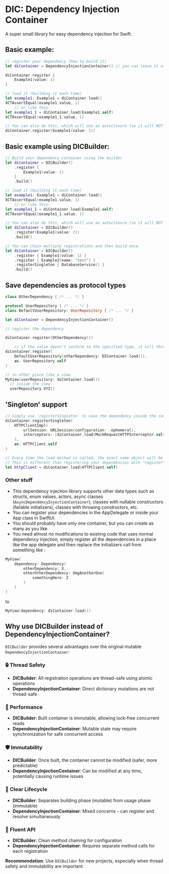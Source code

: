 # DIC: Dependency Injection Container

A super small library for easy dependency injection for Swift.

## Basic example:
```swift
// register your dependency (how to build it)
let diContainer = DependencyInjectionContainer() // you can leave it as a global variable for example

diContainer.register {
    Example1(value: 1)
}

// load it (building it each time)
let example1: Example1 = diContainer.load()
XCTAssertEqual(example1.value, 1)
    // or like this:
let example1_1 = diContainer.load(Example1.self)
XCTAssertEqual(example1_1.value, 1)
```

```swift
// You can also do this, which will use an autoclosure (so it will NOT create an object right now)
diContainer.register(Example1(value: 2))
```

## Basic example using DICBuilder:
```swift
// Build your dependency container using the builder
let diContainer = DICBuilder()
    .register {
        Example1(value: 1)
    }
    .build()

// load it (building it each time)
let example1: Example1 = diContainer.load()
XCTAssertEqual(example1.value, 1)
    // or like this:
let example1_1 = diContainer.load(Example1.self)
XCTAssertEqual(example1_1.value, 1)
```

```swift
// You can also do this, which will use an autoclosure (so it will NOT create an object right now)
let diContainer = DICBuilder()
    .register(Example1(value: 2))
    .build()
```

```swift
// You can chain multiple registrations and then build once
let diContainer = DICBuilder()
    .register { Example1(value: 1) }
    .register { Example2(name: "test") }
    .registerSingleton { DatabaseService() }
    .build()
```

## Save dependencies as protocol types

```swift
class OtherDependency { /* ... */ }

protocol UserRepository { /* ... */ }
class DefaultUserRepository: UserRepository { /* ... */ }

let diContainer = DependencyInjectionContainer()

// register the dependency

diContainer.register(OtherDependency())

    // if the value doesn't conform to the specified type, it will throw a COMPILATION error
diContainer.register(
    DefaultUserRepository(otherDependency: DIContainer.load()),
    as: UserRepository.self
)

// in other place like a view
MyView(userRepository: diContainer.load())
  // inside the view
  userRepository.XYZ()
```

## 'Singleton' support
```swift
// Simply use `registerSingleton` to save the dependency inside the container. It should always be 'alive' as long as the container is. 
diContainer.registerSingleton(
	HTTPClientImpl(
		urlSession: URLSession(configuration: .ephemeral),
		interceptors: [diContainer.load(MockRequestHTTPInterceptor.self), RequestLoggerHTTPInterceptor()]
	),
	as: HTTPClient.self
)

// Every time the load method is called, the exact same object will be returned.
// This is different than registering your dependencies with "register".
let httpClient = diContainer.load(HTTPClient.self)
```

### Other stuff
- This dependency injection library supports other data types such as structs, enum values, actors, async classes (`AsyncDependencyInjectionContainer`), classes with nullable constructors (failable initializers), classes with throwing constructors, etc.
- You can register your dependencies in the AppDelegate or inside your App class in SwiftUI.
- You should probably have only one container, but you can create as many as you like.
- You need almost no modifications to existing code that uses normal dependency injection, simply register all the dependencies in a place like the app delegate and then replace the initializers call from something like :
```swift
MyView(
    dependency: Dependency(
        otherDependency: X,
        otherOtherDependency: OmgAnotherOne(
            somethingHere: Z
        )
    )
)
``` 
to 
```swift
MyView(dependency: diContainer.load())
```

## Why use DICBuilder instead of DependencyInjectionContainer?

`DICBuilder` provides several advantages over the original mutable `DependencyInjectionContainer`:

### 🔒 **Thread Safety**
- **DICBuilder**: All registration operations are thread-safe using atomic operations
- **DependencyInjectionContainer**: Direct dictionary mutations are not thread-safe

### 🚀 **Performance** 
- **DICBuilder**: Built container is immutable, allowing lock-free concurrent reads
- **DependencyInjectionContainer**: Mutable state may require synchronization for safe concurrent access

### 🛡️ **Immutability**
- **DICBuilder**: Once built, the container cannot be modified (safer, more predictable)
- **DependencyInjectionContainer**: Can be modified at any time, potentially causing runtime issues

### 🔄 **Clear Lifecycle**
- **DICBuilder**: Separates building phase (mutable) from usage phase (immutable)
- **DependencyInjectionContainer**: Mixed concerns - can register and resolve simultaneously

### 🧩 **Fluent API**
- **DICBuilder**: Clean method chaining for configuration
- **DependencyInjectionContainer**: Requires separate method calls for each registration

**Recommendation**: Use `DICBuilder` for new projects, especially when thread safety and immutability are important.
